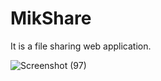# MikShare
It is a file sharing web application.


![Screenshot (97)](https://user-images.githubusercontent.com/92713685/230676449-83b0f3c8-b080-40c9-99ce-bcd9707a611b.png)
